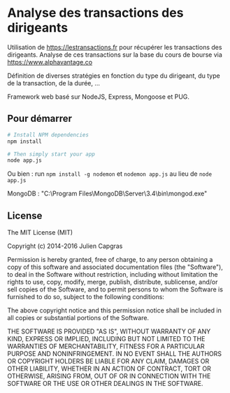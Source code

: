 Analyse des transactions des dirigeants
=======================

Utilisation de https://lestransactions.fr pour récupérer les transactions des dirigeants.
Analyse de ces transactions sur la base du cours de bourse via https://www.alphavantage.co

Définition de diverses stratégies en fonction du type du dirigeant, du type de la transaction, de la durée, ...

Framework web basé sur NodeJS, Express, Mongoose et PUG.

Pour démarrer
-------
```bash
# Install NPM dependencies
npm install

# Then simply start your app
node app.js
```

Ou bien :
run `npm install -g nodemon` et `nodemon app.js` au lieu de `node app.js`

MongoDB :
"C:\Program Files\MongoDB\Server\3.4\bin\mongod.exe"

License
-------

The MIT License (MIT)

Copyright (c) 2014-2016 Julien Capgras

Permission is hereby granted, free of charge, to any person obtaining a copy of this software and associated documentation files (the "Software"), to deal in the Software without restriction, including without limitation the rights to use, copy, modify, merge, publish, distribute, sublicense, and/or sell copies of the Software, and to permit persons to whom the Software is furnished to do so, subject to the following conditions:

The above copyright notice and this permission notice shall be included in all copies or substantial portions of the Software.

THE SOFTWARE IS PROVIDED "AS IS", WITHOUT WARRANTY OF ANY KIND, EXPRESS OR IMPLIED, INCLUDING BUT NOT LIMITED TO THE WARRANTIES OF MERCHANTABILITY, FITNESS FOR A PARTICULAR PURPOSE AND NONINFRINGEMENT. IN NO EVENT SHALL THE AUTHORS OR COPYRIGHT HOLDERS BE LIABLE FOR ANY CLAIM, DAMAGES OR OTHER LIABILITY, WHETHER IN AN ACTION OF CONTRACT, TORT OR OTHERWISE, ARISING FROM, OUT OF OR IN CONNECTION WITH THE SOFTWARE OR THE USE OR OTHER DEALINGS IN THE SOFTWARE.
